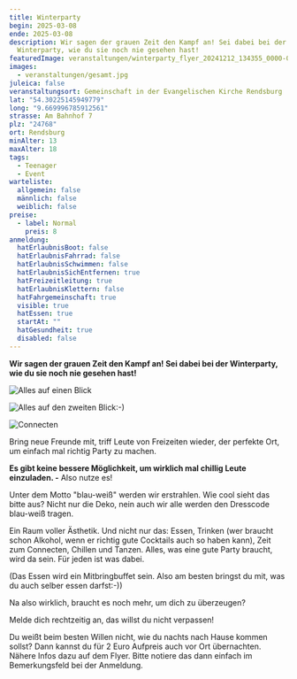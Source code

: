 ```yaml
---
title: Winterparty
begin: 2025-03-08
ende: 2025-03-08
description: Wir sagen der grauen Zeit den Kampf an! Sei dabei bei der
  Winterparty, wie du sie noch nie gesehen hast!
featuredImage: veranstaltungen/winterparty_flyer_20241212_134355_0000-0001.jpg
images:
  - veranstaltungen/gesamt.jpg
juleica: false
veranstaltungsort: Gemeinschaft in der Evangelischen Kirche Rendsburg
lat: "54.30225145949779"
long: "9.669996785912561"
strasse: Am Bahnhof 7
plz: "24768"
ort: Rendsburg
minAlter: 13
maxAlter: 18
tags:
  - Teenager
  - Event
warteliste:
  allgemein: false
  männlich: false
  weiblich: false
preise:
  - label: Normal
    preis: 8
anmeldung:
  hatErlaubnisBoot: false
  hatErlaubnisFahrrad: false
  hatErlaubnisSchwimmen: false
  hatErlaubnisSichEntfernen: true
  hatFreizeitleitung: true
  hatErlaubnisKlettern: false
  hatFahrgemeinschaft: true
  visible: true
  hatEssen: true
  startAt: ""
  hatGesundheit: true
  disabled: false
---
```

**Wir sagen der grauen Zeit den Kampf an! Sei dabei bei der Winterparty, wie du sie noch nie gesehen hast!** 

![](veranstaltungen/winterparty_flyer_20241212_134355_0000-0001.jpg "Alles auf einen Blick")

![](veranstaltungen/winterparty_flyer_20241212_134355_0000-0002.jpg "Alles auf den zweiten Blick:-)")

![](veranstaltungen/gesamt.jpg "Connecten")

Bring neue Freunde mit, triff Leute von Freizeiten wieder, der perfekte Ort, um einfach mal richtig Party zu machen. 

**Es gibt keine bessere Möglichkeit, um wirklich mal chillig Leute einzuladen. -** Also nutze es! 

Unter dem Motto "blau-weiß" werden wir erstrahlen. Wie cool sieht das bitte aus? Nicht nur die Deko, nein auch wir alle werden den Dresscode blau-weiß tragen. 

Ein Raum voller Ästhetik. Und nicht nur das: Essen, Trinken (wer braucht schon Alkohol, wenn er richtig gute Cocktails auch so haben kann), Zeit zum Connecten, Chillen und Tanzen. Alles, was eine gute Party braucht, wird da sein. Für jeden ist was dabei. 

(Das Essen wird ein Mitbringbuffet sein. Also am besten bringst du mit, was du auch selber essen darfst:-))

Na also wirklich, braucht es noch mehr, um dich zu überzeugen? 

Melde dich rechtzeitig an, das willst du nicht verpassen!

Du weißt beim besten Willen nicht, wie du nachts nach Hause kommen sollst? Dann kannst du für 2 Euro Aufpreis auch vor Ort übernachten. Nähere Infos dazu auf dem Flyer. Bitte notiere das dann einfach im Bemerkungsfeld bei der Anmeldung.